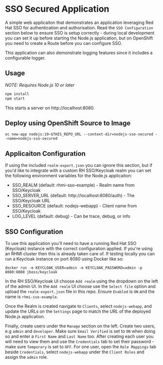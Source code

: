 # SSO Secured Application

A simple web applicaiton that demonstrates an application leveraging Red Hat
SSO for authentication and authorisation. Read the `SSO Configuration` section
below to ensure SSO is setup correctly - during local development you can set
it up before starting the Node.js application, but on OpenShift you need
to create a Route before you can configure SSO.

This application can also demonstrate logging features since it includes a
configurable logger.

## Usage

_NOTE: Requires Node.js 10 or later_

```bash
npm install
npm start
```

This starts a server on http://localhost:8080.


## Deploy using OpenShift Source to Image

```
oc new-app nodejs:10~$THIS_REPO_URL --context-dir=nodejs-sso-secured --name=nodejs-sso-secured
```

## Applicaiton Configuration
If using the included `realm-export.json` you can ignore this section, but if
you'd like to integrate with a custom RH SSO/Keycloak realm you can set the
following environment variables for the Node.js applicaiton:

* SSO_REALM (default: rhmi-sso-example) - Realm name from SSO/Keycloak
* SSO_SERVER_URL (default: http://localhost:8080/auth) - The SSO/Keycloak URL
* SSO_RESOURCE (default: nodejs-webapp) - Client name from SSO/Keycloak
* LOG_LEVEL (default: debug) - Can be trace, debug, or info

## SSO Configuration

To use this application you'll need to have a running Red Hat SSO (Keycloak)
instance with the correct configuration applied. If you're using an RHMI
cluster then this is already taken care of. If testing locally you can run a
Keycloak instance on port 8080 using Docker like so:

```
docker run -e KEYCLOAK_USER=admin -e KEYCLOAK_PASSWORD=admin -p 8080:8080 jboss/keycloak 
```

In the RH SSO/Keycloak UI choose `Add realm` using the dropdown on the left
of the admin UI. In the `Add realm` UI choose use the `Select file` option and
upload the `realm-export.json` file in this repo. Ensure `Enabled` is `ON` and
the name is `rhmi-sso-example`.

Once the Realm is created navigate to `Clients`, select `nodejs-webapp`, and
update the URLs on the `Settings` page to match the URL of the deployed
Node.js application.

Finally, create users under the `Manage` section on the left. Create two users,
e.g `admin` and `developer`. Make sure `Email Verified` is set to `ON` when
doing so and enter a `First Name` and `Last Name` too. After creating each
user you will need to view them and use the `Credentials` tab to set their
password - make sure `Temporary` is set to `OFF`. For one user, open the
`Role Mappings` tab beside `Credentials`, select `nodejs-webapp` under the
`Client Roles` and assign the `admin` role.
